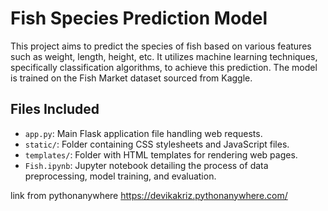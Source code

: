 # Fish Species Prediction Model

This project aims to predict the species of fish based on various features such as weight, length, height, etc. 
It utilizes machine learning techniques, specifically classification algorithms, to achieve this prediction. The model is trained on the Fish Market dataset sourced from Kaggle.

## Files Included
- `app.py`: Main Flask application file handling web requests.
- `static/`: Folder containing CSS stylesheets and JavaScript files.
- `templates/`: Folder with HTML templates for rendering web pages.
- `Fish.ipynb`: Jupyter notebook detailing the process of data preprocessing, model training, and evaluation.

link from pythonanywhere
https://devikakriz.pythonanywhere.com/
